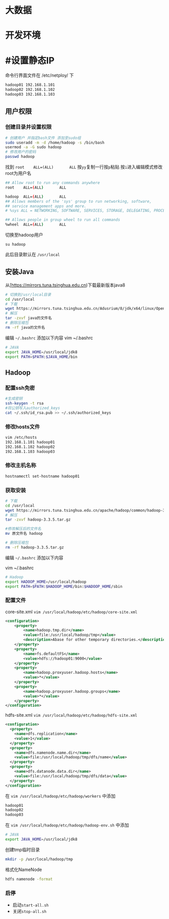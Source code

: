 # 大数据

# 开发环境

# #设置静态IP

命令行界面文件在 /etc/netploy/ 下

```bash
hadoop01 192.168.1.101
hadoop02 192.168.1.102
hadoop03 192.168.1.103
```

## 用户权限

### 创建目录并设置权限

```bash
# 创建用户 并指定bash文件 添加至sudo组
sudo useradd -m -d /home/hadoop -s /bin/bash
usermod -a -G sudo hadoop
# 修改用户的密码
passwd hadoop
```

找到 `root    ALL=(ALL)       ALL` 按`yy`复制一行按`p`粘贴  按`i`进入编辑模式修改root为用户名

```bash
## Allow root to run any commands anywhere
root    ALL=(ALL)       ALL

hadoop  ALL=(ALL)       ALL
## Allows members of the 'sys' group to run networking, software,
## service management apps and more.
# %sys ALL = NETWORKING, SOFTWARE, SERVICES, STORAGE, DELEGATING, PROCESSES, LOCATE, DRIVERS

## Allows people in group wheel to run all commands
%wheel  ALL=(ALL)       ALL
```


切换至hadoop用户

```bashrc
su hadoop
```



此后目录默认在 `/usr/local`

## 安装Java

从[https://mirrors.tuna.tsinghua.edu.cn)下载最新版本java8

```bash
# 切换到/usr/local目录
cd /usr/local
# 下载
wget https://mirrors.tuna.tsinghua.edu.cn/Adusrium/8/jdk/x64/linux/OpenJDK8U-jdk_x64_linux_hotspot_8u422b05.tar.gz
# 解压
tar -zxvf java的文件名
# 删除压缩包
rm -rf java的文件名
```

编辑 `~/.bashrc` 添加以下内容
vim ~/.bashrc

```bash
# JAVA
export JAVA_HOME=/usr/local/jdk8
export PATH=$PATH:$JAVA_HOME/bin
```

## Hadoop


### 配置ssh免密
```bash
#生成密钥
ssh-keygen -t rsa
#将公钥写入authorized_keys
cat ~/.ssh/id_rsa.pub >> ~/.ssh/authorized_keys
```

### 修改hosts文件
```bash
vim /etc/hosts
192.168.1.101 hadoop01
192.168.1.102 hadoop02
192.168.1.103 hadoop03
```

### 修改主机名称
```bash
hostnamectl set-hostname hadoop01
```

### 获取安装

```bash
# 下载
cd /usr/local
wget https://mirrors.tuna.tsinghua.edu.cn/apache/hadoop/common/hadoop-3.3.5/hadoop-3.3.5.tar.gz
# 解压
tar -zxvf hadoop-3.3.5.tar.gz

#修改解压后的文件名
mv 原文件名 hadoop

# 删除压缩包
rm -rf hadoop-3.3.5.tar.gz
```

编辑 `~/.bashrc` 添加以下内容

vim ~/.bashrc

```bash
# Hadoop
export HADOOP_HOME=/usr/local/hadoop
export PATH=$PATH:$HADOOP_HOME/bin:$HADOOP_HOME/sbin

```

### 配置文件

core-site.xml `vim /usr/local/hadoop/etc/hadoop/core-site.xml` 

```xml
<configuration>
    <property>
        <name>hadoop.tmp.dir</name>
        <value>file:/usr/local/hadoop/tmp</value>
        <description>Abase for other temporary directories.</description>
    </property>
    <property>
        <name>fs.defaultFS</name>
        <value>hdfs://hadoop01:9000</value>
    </property>
    <property>
        <name>hadoop.proxyuser.hadoop.hosts</name>
        <value>*</value>
    </property>
    <property>
        <name>hadoop.proxyuser.hadoop.groups</name>
        <value>*</value>
    </property>
</configuration>
```

hdfs-site.xml `vim /usr/local/hadoop/etc/hadoop/hdfs-site.xml`

```xml
<configuration>
  <property>
    <name>dfs.replication</name>
    <value>1</value>
  </property>
  <property>
    <name>dfs.namenode.name.dir</name>
    <value>file:/usr/local/hadoop/tmp/dfs/name</value>
  </property>
  <property>
    <name>dfs.datanode.data.dir</name>
    <value>file:/usr/local/hadoop/tmp/dfs/data</value>
  </property>
</configuration>
```

在 `vim /usr/local/hadoop/etc/hadoop/workers` 中添加

```bash
hadoop01
hadoop02
hadoop03
```


在 `vim /usr/local/hadoop/etc/hadoop/hadoop-env.sh` 中添加

```bash
# JAVA
export JAVA_HOME=/usr/local/jdk8
```

创建tmp临时目录
```bash
mkdir -p /usr/local/hadoop/tmp
```



格式化NameNode

```bash
hdfs namenode -format
```

### 启停

- 启动`start-all.sh`
- 关闭`stop-all.sh`
